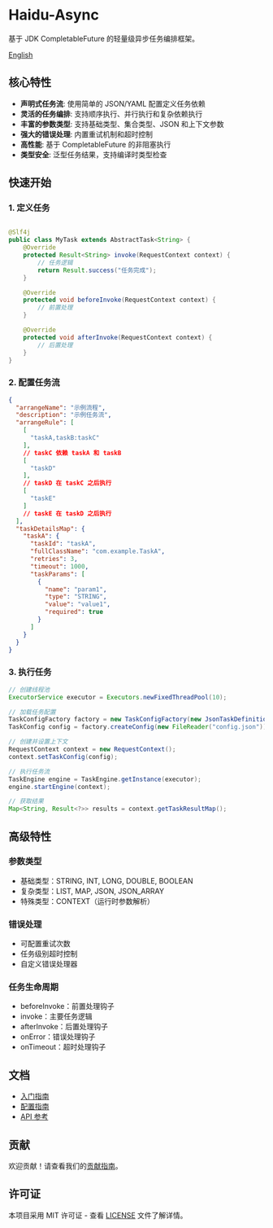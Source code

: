 # Haidu-Async

基于 JDK CompletableFuture 的轻量级异步任务编排框架。

[English](README.md)

## 核心特性

- **声明式任务流**: 使用简单的 JSON/YAML 配置定义任务依赖
- **灵活的任务编排**: 支持顺序执行、并行执行和复杂依赖执行
- **丰富的参数类型**: 支持基础类型、集合类型、JSON 和上下文参数
- **强大的错误处理**: 内置重试机制和超时控制
- **高性能**: 基于 CompletableFuture 的非阻塞执行
- **类型安全**: 泛型任务结果，支持编译时类型检查

## 快速开始

### 1. 定义任务

```java

@Slf4j
public class MyTask extends AbstractTask<String> {
    @Override
    protected Result<String> invoke(RequestContext context) {
        // 任务逻辑
        return Result.success("任务完成");
    }

    @Override
    protected void beforeInvoke(RequestContext context) {
        // 前置处理
    }

    @Override
    protected void afterInvoke(RequestContext context) {
        // 后置处理
    }
}
```

### 2. 配置任务流

```json
{
  "arrangeName": "示例流程",
  "description": "示例任务流",
  "arrangeRule": [
    [
      "taskA,taskB:taskC"
    ],
    // taskC 依赖 taskA 和 taskB
    [
      "taskD"
    ],
    // taskD 在 taskC 之后执行
    [
      "taskE"
    ]
    // taskE 在 taskD 之后执行
  ],
  "taskDetailsMap": {
    "taskA": {
      "taskId": "taskA",
      "fullClassName": "com.example.TaskA",
      "retries": 3,
      "timeout": 1000,
      "taskParams": [
        {
          "name": "param1",
          "type": "STRING",
          "value": "value1",
          "required": true
        }
      ]
    }
  }
}
```

### 3. 执行任务

```java
// 创建线程池
ExecutorService executor = Executors.newFixedThreadPool(10);

// 加载任务配置
TaskConfigFactory factory = new TaskConfigFactory(new JsonTaskDefinitionReader());
TaskConfig config = factory.createConfig(new FileReader("config.json"));

// 创建并设置上下文
RequestContext context = new RequestContext();
context.setTaskConfig(config);

// 执行任务流
TaskEngine engine = TaskEngine.getInstance(executor);
engine.startEngine(context);

// 获取结果
Map<String, Result<?>> results = context.getTaskResultMap();
```

## 高级特性

### 参数类型

- 基础类型：STRING, INT, LONG, DOUBLE, BOOLEAN
- 复杂类型：LIST, MAP, JSON, JSON_ARRAY
- 特殊类型：CONTEXT（运行时参数解析）

### 错误处理

- 可配置重试次数
- 任务级别超时控制
- 自定义错误处理器

### 任务生命周期

- beforeInvoke：前置处理钩子
- invoke：主要任务逻辑
- afterInvoke：后置处理钩子
- onError：错误处理钩子
- onTimeout：超时处理钩子

## 文档

- [入门指南](docs/zh/getting_started.md)
- [配置指南](docs/zh/configuration.md)
- [API 参考](docs/zh/api_reference.md)

## 贡献

欢迎贡献！请查看我们的[贡献指南](CONTRIBUTING.md)。

## 许可证

本项目采用 MIT 许可证 - 查看 [LICENSE](LICENSE) 文件了解详情。 
